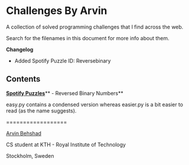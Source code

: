 Challenges By Arvin
=================

A collection of solved programming challenges that I find across the web.

Search for the filenames in this document for more info about them.

**Changelog**
* Added Spotify Puzzle ID: Reversebinary


Contents
---

[**Spotify Puzzles**](https://labs.spotify.com/puzzles/)** - Reversed Binary Numbers**

easy.py contains a condensed version whereas easier.py is a bit easier to read (as the name suggests).



==================

[Arvin Behshad](http://arvinb.com)

CS student at KTH - Royal Institute of Technology  

Stockholm, Sweden